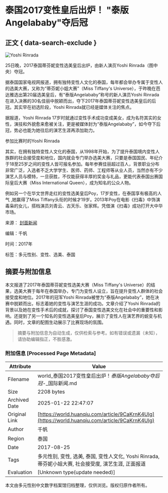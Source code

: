 # 泰国2017变性皇后出炉！ "泰版Angelababy"夺后冠 

## 正文 { data-search-exclude }


![Yoshi Rinrada](https://rs2.huanqiucdn.cn/huanqiu/image/www/common/200.jpg)

25日晚，2017泰国蒂芬妮变性选美皇后出炉，由新人演员Yoshi Rinrada（图中央）夺冠。

据泰国国家电视网报道，拥有独特变性人文化的泰国，每年都会举办专属于变性人的选美大赛，又称为“蒂芬妮小姐大赛”（Miss Tiffany's Universe），于昨晚在芭达雅选出第20届选美皇后，有“泰版Angelababy”称号的新人演员Yoshi Rinrada在进入决赛的30名佳丽中脱颖而出，夺下2017年泰国蒂芬妮变性选美皇后的后冠。其实早在初选阶段，Yoshi Rinrada就已经是媒体关注的焦点。

据报道，Yoshi Rinrada 17岁时就通过变性手术成功变成美女，成为名符其实的女性，演技和外貌愈来愈被关注，更是被媒体封为“泰版Angelababy”，如今夺下后冠，势必也能为她往后的演艺生涯再添加助力。

参加比赛时的Yoshi Rinrada

其实，在拥有独特变性人文化的泰国，从1998年开始，为了提升泰国境内变性人族群的社会接受度和地位，国内就会专门举办选美大赛，只要是泰国国民、年纪介于18至25岁之间的变性人皆可报名参加。每年参赛佳丽超过百人，背景职业分布非常广泛，入选者不乏大学学生、医师、药师、工程师等从业人员，当然亦有不少演艺人员与模特，一旦获胜，不仅能获得丰厚的奖金与礼品，更能代表泰国出赛国际皇后大赛（Miss International Queen），成为知名的公众人物。

例如另一个在华文世界走红的变性选美皇后Poy，17岁变性，在泰国享有极高的人气 ,她赢得了Miss Tiffany头衔的时候才19岁。2013年Poy在电影《扫毒》中饰演毒枭的女儿，搭档演员刘青云、古天乐、张家辉。凭借演《扫毒》成功打开大中华市场。

来源： [封面新闻](http://news.youth.cn/gj/201708/t20170826_10593371.htm)

编辑：千帆 

时间：2017年 

标签：多元性别、变性、选美、泰国
<!-- tcd_original_link https://world.huanqiu.com/article/9CaKrnK4UIg -->


## 摘要与附加信息

<!-- tcd_abstract -->
本文报道了2017年泰国蒂芬妮变性选美大赛（Miss Tiffany's Universe）的结果，选美大赛于每年在泰国举办，专门为变性人设立，旨在提升变性人群体的社会接受度和地位。2017年的冠军Yoshi Rinrada被誉为“泰版Angelababy”，她在决赛中脱颖而出，标志着她的变性与演艺生涯的成功。文章介绍了Yoshi Rinrada的背景以及她在变性手术后的成就，探讨了泰国变性选美文化在社会中的重要性和影响。还提到了另一个知名的变性选美皇后Poy，展示了变性人在演艺界的蜕变与机遇。同时，文章的配图生动展示了比赛现场的氛围。
<!-- tcd_abstract_end -->

> 摘要与附加信息为自动生成，仅供检索与参考。如有错误或遗漏（未知），请协助编辑指正，不胜感激。

### 附加信息 [Processed Page Metadata]

| Attribute       | Value                                  |
|-----------------|----------------------------------------|
| Filename        | world_泰国2017变性皇后出炉！_泰版Angelababy夺后冠_-_国际新闻.md                             |
| Size            | 2208 bytes                           |
| Archived Date   | 2025-01-22 22:47:07                             |
| Original Link   | [https://world.huanqiu.com/article/9CaKrnK4UIg](https://world.huanqiu.com/article/9CaKrnK4UIg)                       |
| Author          | 千帆                               |
| Region          | 泰国                               |
| Date            | 2017-08-25                                 |
| Tags            | 多元性别, 变性, 选美, 泰国, 变性人文化, Yoshi Rinrada, 蒂芬妮小姐大赛, 社会接受度, 演艺生涯, 正面报道                                 |
| Evaluation            | [Unknown type(update needed)]                                 |
<!-- tcd_table_end -->

本文由多元性别中文数字档案馆归档整理，仅供浏览。版权归原作者所有。
